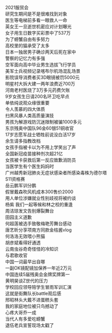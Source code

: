 2021服贸会  
研究生期间是不是很难找到对象  
医生等电梯前多看一眼救人一命  
英女王一旦逝世机密应对计划曝光  
女子用生日数字买彩票中了537万  
为了螃蟹自由有多努力  
高校里的猫承受了太多  
日本一独居男子确诊两天后死在家中  
警察的记忆力有多强  
空军面向高中毕业男生选拔飞行学员  
美军士兵视频记录喀布尔机场混乱场景  
影院误导消费者买3D眼镜被罚5000元  
明星村大拆大建一两年浪费近700万  
河南老村医烧了3万多元药费欠账  
9岁女孩生日请200名环卫吃早点  
单依纯说观众缘很重要  
令人羡慕的四大体质  
扫黑风暴人类高质量演技  
男孩为解游戏防沉迷限制被骗1000多元  
东京残奥中国队96金60银51铜收官  
17岁志愿军战士牺牲前说没白活17岁  
余生请多指教改档  
女孩手指被卡以为不用上学笑出了声  
全国新冠疫苗接种剂次超21亿  
女孩被卡获救后第一反应致歉消防员  
当医学生有个医生妈妈时  
广州越秀新冠肺炎无症状感染者所感染毒株为德尔塔  
S11资格赛  
岳云鹏军训分鹏  
假冒戴森吹风机成本300售价2000  
用人单位涉嫌就业性别歧视将被约谈  
杨紫 我们一起等候和林之校的重逢  
周洁琼发文告别爆裂舞台  
田园主义道歉  
何超莲被选手致敬梅艳芳舞台感动  
唐艺昕分享项南方同款金桔酱vlog  
何洛洛无效喂小熊猫  
胡彦斌看得好通透  
云南虫谷奇奇怪怪的冷知识  
与君歌收官  
中国一词最早出自哪  
一副OK镜配镜加保养一年近2万元  
中国连续5届残奥会金牌奖牌第一  
黄明昊谈Z世代的压力  
学校回应领导陪学生冒雨军训汇演  
这就是街舞队长battle观后感  
邢昭林头大戴不进蛋糕头套  
我的家庭地位被只鸟撼动了  
心疼大哥乔一成  
当代人有多爱吃螃蟹  
退伍老兵宣誓现场太戳了  
